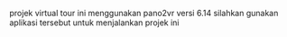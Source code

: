 projek virtual tour ini menggunakan pano2vr versi 6.14 silahkan gunakan aplikasi tersebut untuk menjalankan projek ini
